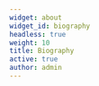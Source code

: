 ```yaml
---
widget: about
widget_id: biography
headless: true
weight: 10
title: Biography
active: true
author: admin
---
```

